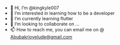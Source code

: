 - 👋 Hi, I’m @kingkyle007
- 👀 I’m interested in learning how to be a developer 
- 🌱 I’m currently learning flutter 
- 💞️ I’m looking to collaborate on ...
- 📫 How to reach me, you can email me on @
Abubakrioyelude@gmail.com 

<!---
kingkyle007/kingkyle007 is a ✨ special ✨ repository because its `README.md` (this file) appears on your GitHub profile.
You can click the Preview link to take a look at your changes.
--->
